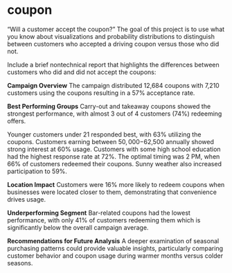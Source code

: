 # coupon
“Will a customer accept the coupon?” The goal of this project is to use what you know about visualizations and probability distributions to distinguish between customers who accepted a driving coupon versus those who did not.

Include a brief nontechnical report that highlights the differences between customers who did and did not accept the coupons:

**Campaign Overview**
The campaign distributed 12,684 coupons with 7,210 customers using the coupons resulting in a 57% acceptance rate.

**Best Performing Groups**
Carry-out and takeaway coupons showed the strongest performance, with almost 3 out of 4 customers (74%) redeeming offers.

Younger customers under 21 responded best, with 63% utilizing the coupons. Customers earning between $50,000-$62,500 annually showed strong interest at 60% usage. Customers with some high school education had the highest response rate at 72%. The optimal timing was 2 PM, when 66% of customers redeemed their coupons. Sunny weather also increased participation to 59%.

**Location Impact**
Customers were 16% more likely to redeem coupons when businesses were located closer to them, demonstrating that convenience drives usage.

**Underperforming Segment**
Bar-related coupons had the lowest performance, with only 41% of customers redeeming them which is significantly below the overall campaign average.

**Recommendations for Future Analysis**
A deeper examination of seasonal purchasing patterns could provide valuable insights, particularly comparing customer behavior and coupon usage during warmer months versus colder seasons.
